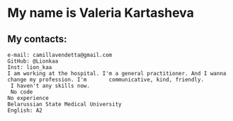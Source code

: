 # My name is Valeria Kartasheva
## My contacts: 
    e-mail: camillavendetta@gmail.com
    GitHub: @Lionkaa
    Inst: lion_kaa
    I am working at the hospital. I'm a general practitioner. And I wanna change my profession. I'm       communicative, kind, friendly.
     I haven't any skills now.
     No code
    No experience
    Belarussian State Medical University
    English: A2
